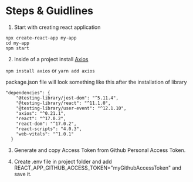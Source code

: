 # Steps & Guidlines

1. Start with creating react application
```
npx create-react-app my-app
cd my-app
npm start
```

2. Inside of a project install [Axios](https://axios-http.com/docs/intro)

```npm install axios``` or ```yarn add axios```

package.json file will look something like this after the installation of library
```
"dependencies": {
    "@testing-library/jest-dom": "^5.11.4",
    "@testing-library/react": "^11.1.0",
    "@testing-library/user-event": "^12.1.10",
    "axios": "^0.21.1",
    "react": "^17.0.2",
    "react-dom": "^17.0.2",
    "react-scripts": "4.0.3",
    "web-vitals": "^1.0.1"
  }
```

3. Generate and copy Access Token from Github Personal Access Token.

4. Create .env file in project folder and add REACT_APP_GITHUB_ACCESS_TOKEN="myGithubAccessToken" and save it.